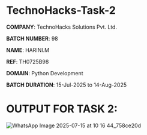# TechnoHacks-Task-2

**COMPANY**: TechnoHacks Solutions Pvt. Ltd.

**BATCH NUMBER**: 98

**NAME**: HARINI.M

**REF**:  TH0725B98 

**DOMAIN**: Python Development

**BATCH DURATION**: 15-Jul-2025 to 14-Aug-2025

# OUTPUT FOR TASK 2:
![WhatsApp Image 2025-07-15 at 10 16 44_758ce20d](https://github.com/user-attachments/assets/edb0a281-b916-4ff8-be26-74f5cdc119a7)


